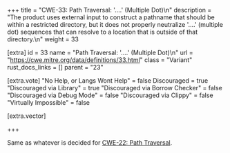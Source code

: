 +++
title = "CWE-33: Path Traversal: '....' (Multiple Dot)\n"
description = "The product uses external input to construct a pathname that should be within a restricted directory, but it does not properly neutralize '....' (multiple dot) sequences that can resolve to a location that is outside of that directory.\n"
weight = 33

[extra]
id = 33
name = "Path Traversal: '....' (Multiple Dot)\n"
url = "https://cwe.mitre.org/data/definitions/33.html"
class = "Variant"
rust_docs_links = []
parent = "23"

[extra.vote]
"No Help, or Langs Wont Help" = false
Discouraged = true
"Discouraged via Library" = true
"Discouraged via Borrow Checker" = false
"Discouraged via Debug Mode" = false
"Discouraged via Clippy" = false
"Virtually Impossible" = false

[extra.vector]

+++

Same as whatever is decided for [CWE-22: Path Traversal](/rust-are-we-secure-yet/cwes/cwe-22).